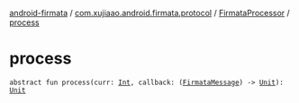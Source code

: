 [android-firmata](../../index.md) / [com.xujiaao.android.firmata.protocol](../index.md) / [FirmataProcessor](index.md) / [process](./process.md)

# process

`abstract fun process(curr: `[`Int`](https://kotlinlang.org/api/latest/jvm/stdlib/kotlin/-int/index.html)`, callback: (`[`FirmataMessage`](../-firmata-message.md)`) -> `[`Unit`](https://kotlinlang.org/api/latest/jvm/stdlib/kotlin/-unit/index.html)`): `[`Unit`](https://kotlinlang.org/api/latest/jvm/stdlib/kotlin/-unit/index.html)